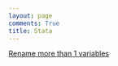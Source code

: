 ```yaml
---
layout: page
comments: True
title: Stata
---
```


[Rename more than 1 variables](http://statadaily.com/2010/09/13/variable-name-and-transformers/)